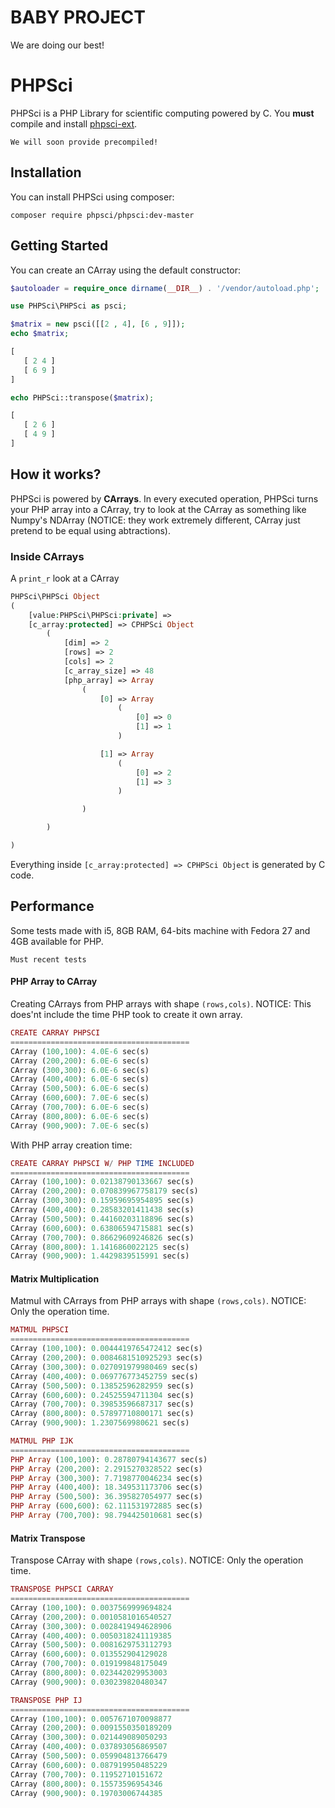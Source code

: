# BABY PROJECT
We are doing our best!

# PHPSci
PHPSci is a PHP Library for scientific computing powered by C. You **must** compile and install
[phpsci-ext](https://www.github.com/phpsci/phpsci-ext). 

`
We will soon provide precompiled!
`

## Installation
You can install PHPSci using composer:
```
composer require phpsci/phpsci:dev-master
```



## Getting Started

You can create an CArray using the default constructor:

```php
$autoloader = require_once dirname(__DIR__) . '/vendor/autoload.php';

use PHPSci\PHPSci as psci;

$matrix = new psci([[2 , 4], [6 , 9]]);
echo $matrix;
```

```php
[
   [ 2 4 ]
   [ 6 9 ]
]
```

```php
echo PHPSci::transpose($matrix);
```
```php
[
   [ 2 6 ]
   [ 4 9 ]
]
```


## How it works?

PHPSci is powered by **CArrays**.
In every executed operation, PHPSci turns your PHP array into a CArray, try to look at the CArray as something like 
Numpy's NDArray (NOTICE: they work extremely different, CArray just pretend to be equal using abtractions).

### Inside CArrays
A `print_r` look at a CArray
```php
PHPSci\PHPSci Object
(
    [value:PHPSci\PHPSci:private] => 
    [c_array:protected] => CPHPSci Object
        (
            [dim] => 2
            [rows] => 2
            [cols] => 2
            [c_array_size] => 48
            [php_array] => Array
                (
                    [0] => Array
                        (
                            [0] => 0
                            [1] => 1
                        )

                    [1] => Array
                        (
                            [0] => 2
                            [1] => 3
                        )

                )

        )

)
```
Everything inside `[c_array:protected] => CPHPSci Object` is generated
by C code.

## Performance
Some tests made with i5, 8GB RAM, 64-bits machine with Fedora 27 and
4GB available for PHP.

`Must recent tests`

#### PHP Array to CArray
Creating CArrays from PHP arrays with shape `(rows,cols)`.
NOTICE: This does'nt include the time PHP took to create it own array.
```php
CREATE CARRAY PHPSCI
========================================
CArray (100,100): 4.0E-6 sec(s)
CArray (200,200): 6.0E-6 sec(s)
CArray (300,300): 6.0E-6 sec(s)
CArray (400,400): 6.0E-6 sec(s)
CArray (500,500): 6.0E-6 sec(s)
CArray (600,600): 7.0E-6 sec(s)
CArray (700,700): 6.0E-6 sec(s)
CArray (800,800): 6.0E-6 sec(s)
CArray (900,900): 7.0E-6 sec(s)
```
With PHP array creation time:
```php
CREATE CARRAY PHPSCI W/ PHP TIME INCLUDED
========================================
CArray (100,100): 0.02138790133667 sec(s)
CArray (200,200): 0.070839967758179 sec(s)
CArray (300,300): 0.15959695954895 sec(s)
CArray (400,400): 0.28583201411438 sec(s)
CArray (500,500): 0.44160203118896 sec(s)
CArray (600,600): 0.63806594715881 sec(s)
CArray (700,700): 0.86629609246826 sec(s)
CArray (800,800): 1.1416860022125 sec(s)
CArray (900,900): 1.4429839515991 sec(s)
```
#### Matrix Multiplication
Matmul with CArrays from PHP arrays with shape `(rows,cols)`.
NOTICE: Only the operation time.
```php
MATMUL PHPSCI
========================================
CArray (100,100): 0.0044419765472412 sec(s)
CArray (200,200): 0.0084681510925293 sec(s)
CArray (300,300): 0.027091979980469 sec(s)
CArray (400,400): 0.069776773452759 sec(s)
CArray (500,500): 0.13852596282959 sec(s)
CArray (600,600): 0.24525594711304 sec(s)
CArray (700,700): 0.39853596687317 sec(s)
CArray (800,800): 0.57897710800171 sec(s)
CArray (900,900): 1.2307569980621 sec(s)
```
```php
MATMUL PHP IJK
========================================
PHP Array (100,100): 0.28780794143677 sec(s)
PHP Array (200,200): 2.2915270328522 sec(s)
PHP Array (300,300): 7.7198770046234 sec(s)
PHP Array (400,400): 18.349531173706 sec(s)
PHP Array (500,500): 36.395827054977 sec(s)
PHP Array (600,600): 62.111531972885 sec(s)
PHP Array (700,700): 98.794425010681 sec(s)
```

#### Matrix Transpose
Transpose CArray with shape `(rows,cols)`.
NOTICE: Only the operation time.
```php
TRANSPOSE PHPSCI CARRAY
========================================
CArray (100,100): 0.0037569999694824
CArray (200,200): 0.0010581016540527
CArray (300,300): 0.0028419494628906
CArray (400,400): 0.0050318241119385
CArray (500,500): 0.0081629753112793
CArray (600,600): 0.013552904129028
CArray (700,700): 0.019199848175049
CArray (800,800): 0.023442029953003
CArray (900,900): 0.030239820480347
```
```php
TRANSPOSE PHP IJ
========================================
CArray (100,100): 0.0057671070098877
CArray (200,200): 0.0091550350189209
CArray (300,300): 0.021449089050293
CArray (400,400): 0.037893056869507
CArray (500,500): 0.059904813766479
CArray (600,600): 0.087919950485229
CArray (700,700): 0.11952710151672
CArray (800,800): 0.15573596954346
CArray (900,900): 0.19703006744385
```